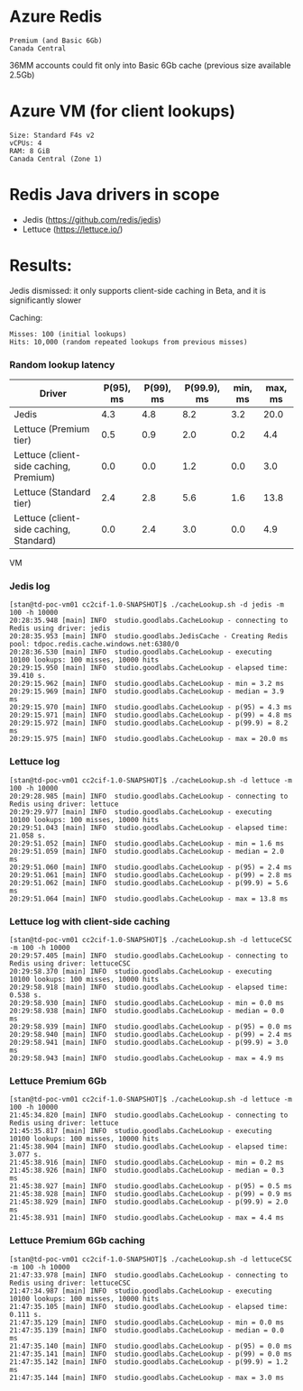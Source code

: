 # Azure Redis

    Premium (and Basic 6Gb)    
    Canada Central

36MM accounts could fit only into Basic 6Gb cache (previous size available 2.5Gb)

# Azure VM (for client lookups)

    Size: Standard F4s v2
    vCPUs: 4
    RAM: 8 GiB
    Canada Central (Zone 1)

# Redis Java drivers in scope

- Jedis (https://github.com/redis/jedis)
- Lettuce (https://lettuce.io/)

# Results:

Jedis dismissed: it only supports client-side caching in Beta, and it is significantly slower

Caching:

    Misses: 100 (initial lookups)
    Hits: 10,000 (random repeated lookups from previous misses)

### Random lookup latency

| Driver                                  | P(95), ms | P(99), ms | P(99.9), ms | min, ms | max, ms |
|-----------------------------------------|-----------|-----------|-------------|---------|---------|
| Jedis                                   | 4.3       | 4.8       | 8.2         | 3.2     | 20.0    |
| Lettuce (Premium tier)                  | 0.5       | 0.9       | 2.0         | 0.2     | 4.4     |
| Lettuce (client-side caching, Premium)  | 0.0       | 0.0       | 1.2         | 0.0     | 3.0     |
| Lettuce (Standard tier)                 | 2.4       | 2.8       | 5.6         | 1.6     | 13.8    |
| Lettuce (client-side caching, Standard) | 0.0       | 2.4       | 3.0         | 0.0     | 4.9     |

VM 
### Jedis log

```
[stan@td-poc-vm01 cc2cif-1.0-SNAPSHOT]$ ./cacheLookup.sh -d jedis -m 100 -h 10000
20:28:35.948 [main] INFO  studio.goodlabs.CacheLookup - connecting to Redis using driver: jedis
20:28:35.953 [main] INFO  studio.goodlabs.JedisCache - Creating Redis pool: tdpoc.redis.cache.windows.net:6380/0
20:28:36.530 [main] INFO  studio.goodlabs.CacheLookup - executing 10100 lookups: 100 misses, 10000 hits
20:29:15.950 [main] INFO  studio.goodlabs.CacheLookup - elapsed time: 39.410 s.
20:29:15.962 [main] INFO  studio.goodlabs.CacheLookup - min = 3.2 ms
20:29:15.969 [main] INFO  studio.goodlabs.CacheLookup - median = 3.9 ms
20:29:15.970 [main] INFO  studio.goodlabs.CacheLookup - p(95) = 4.3 ms
20:29:15.971 [main] INFO  studio.goodlabs.CacheLookup - p(99) = 4.8 ms
20:29:15.972 [main] INFO  studio.goodlabs.CacheLookup - p(99.9) = 8.2 ms
20:29:15.975 [main] INFO  studio.goodlabs.CacheLookup - max = 20.0 ms
```

### Lettuce log

```
[stan@td-poc-vm01 cc2cif-1.0-SNAPSHOT]$ ./cacheLookup.sh -d lettuce -m 100 -h 10000
20:29:28.985 [main] INFO  studio.goodlabs.CacheLookup - connecting to Redis using driver: lettuce
20:29:29.977 [main] INFO  studio.goodlabs.CacheLookup - executing 10100 lookups: 100 misses, 10000 hits
20:29:51.043 [main] INFO  studio.goodlabs.CacheLookup - elapsed time: 21.058 s.
20:29:51.052 [main] INFO  studio.goodlabs.CacheLookup - min = 1.6 ms
20:29:51.059 [main] INFO  studio.goodlabs.CacheLookup - median = 2.0 ms
20:29:51.060 [main] INFO  studio.goodlabs.CacheLookup - p(95) = 2.4 ms
20:29:51.061 [main] INFO  studio.goodlabs.CacheLookup - p(99) = 2.8 ms
20:29:51.062 [main] INFO  studio.goodlabs.CacheLookup - p(99.9) = 5.6 ms
20:29:51.064 [main] INFO  studio.goodlabs.CacheLookup - max = 13.8 ms
```

### Lettuce log with client-side caching 

```
[stan@td-poc-vm01 cc2cif-1.0-SNAPSHOT]$ ./cacheLookup.sh -d lettuceCSC -m 100 -h 10000
20:29:57.405 [main] INFO  studio.goodlabs.CacheLookup - connecting to Redis using driver: lettuceCSC
20:29:58.370 [main] INFO  studio.goodlabs.CacheLookup - executing 10100 lookups: 100 misses, 10000 hits
20:29:58.918 [main] INFO  studio.goodlabs.CacheLookup - elapsed time: 0.538 s.
20:29:58.930 [main] INFO  studio.goodlabs.CacheLookup - min = 0.0 ms
20:29:58.938 [main] INFO  studio.goodlabs.CacheLookup - median = 0.0 ms
20:29:58.939 [main] INFO  studio.goodlabs.CacheLookup - p(95) = 0.0 ms
20:29:58.940 [main] INFO  studio.goodlabs.CacheLookup - p(99) = 2.4 ms
20:29:58.941 [main] INFO  studio.goodlabs.CacheLookup - p(99.9) = 3.0 ms
20:29:58.943 [main] INFO  studio.goodlabs.CacheLookup - max = 4.9 ms
```

### Lettuce Premium 6Gb
```
[stan@td-poc-vm01 cc2cif-1.0-SNAPSHOT]$ ./cacheLookup.sh -d lettuce -m 100 -h 10000
21:45:34.820 [main] INFO  studio.goodlabs.CacheLookup - connecting to Redis using driver: lettuce
21:45:35.817 [main] INFO  studio.goodlabs.CacheLookup - executing 10100 lookups: 100 misses, 10000 hits
21:45:38.904 [main] INFO  studio.goodlabs.CacheLookup - elapsed time: 3.077 s.
21:45:38.916 [main] INFO  studio.goodlabs.CacheLookup - min = 0.2 ms
21:45:38.926 [main] INFO  studio.goodlabs.CacheLookup - median = 0.3 ms
21:45:38.927 [main] INFO  studio.goodlabs.CacheLookup - p(95) = 0.5 ms
21:45:38.928 [main] INFO  studio.goodlabs.CacheLookup - p(99) = 0.9 ms
21:45:38.929 [main] INFO  studio.goodlabs.CacheLookup - p(99.9) = 2.0 ms
21:45:38.931 [main] INFO  studio.goodlabs.CacheLookup - max = 4.4 ms
```

### Lettuce Premium 6Gb caching
```
[stan@td-poc-vm01 cc2cif-1.0-SNAPSHOT]$ ./cacheLookup.sh -d lettuceCSC -m 100 -h 10000
21:47:33.978 [main] INFO  studio.goodlabs.CacheLookup - connecting to Redis using driver: lettuceCSC
21:47:34.987 [main] INFO  studio.goodlabs.CacheLookup - executing 10100 lookups: 100 misses, 10000 hits
21:47:35.105 [main] INFO  studio.goodlabs.CacheLookup - elapsed time: 0.111 s.
21:47:35.129 [main] INFO  studio.goodlabs.CacheLookup - min = 0.0 ms
21:47:35.139 [main] INFO  studio.goodlabs.CacheLookup - median = 0.0 ms
21:47:35.140 [main] INFO  studio.goodlabs.CacheLookup - p(95) = 0.0 ms
21:47:35.141 [main] INFO  studio.goodlabs.CacheLookup - p(99) = 0.0 ms
21:47:35.142 [main] INFO  studio.goodlabs.CacheLookup - p(99.9) = 1.2 ms
21:47:35.144 [main] INFO  studio.goodlabs.CacheLookup - max = 3.0 ms
```


